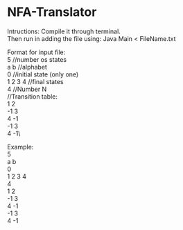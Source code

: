 # NFA-Translator

Intructions: 
Compile it through terminal. \
Then run in adding the file using: 
Java Main < FileName.txt 


Format for input file: \
5 //number os states\
a b //alphabet\
0 //initial state (only one)\
1 2 3 4 //final states\
4 //Number N\
//Transition table:\
1 2\
-1 3\
4 -1\
-1 3\
4 -1\

Example:\
5\
a b\
0\
1 2 3 4\
4\
1 2\
-1 3\
4 -1\
-1 3\
4 -1